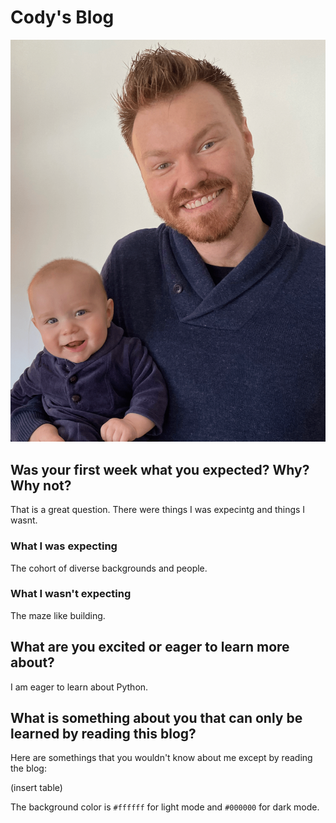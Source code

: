 # Cody's Blog #

![Picture of myself and my son wearing a similar blue outfit.](Barrett_1.png)

## Was your first week what you expected? Why? Why not? ##

That is a great question. There were things I was expecintg and things I wasnt.

### What I was expecting ###

The cohort of diverse backgrounds and people.

### What I wasn't expecting ###

The maze like building. 

## What are you excited or eager to learn more about? ##

I am eager to learn about Python.

## What is something about you that can only be learned by reading this blog? ##

Here are somethings that you wouldn't know about me except by reading the blog:

(insert table)

The background color is `#ffffff` for light mode and `#000000` for dark mode.
